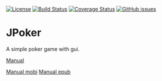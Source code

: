 [![License](http://img.shields.io/:license-gpl3-blue.svg)](http://www.gnu.org/licenses/gpl-3.0.html)
[![Build Status](https://travis-ci.org/dperezcabrera/jpoker.svg?branch=master)](https://travis-ci.org/dperezcabrera/jpoker)
[![Coverage Status](https://coveralls.io/repos/github/dperezcabrera/jpoker/badge.svg?branch=master)](https://coveralls.io/github/dperezcabrera/jpoker?branch=master)
[![GitHub issues](https://img.shields.io/github/issues-raw/dperezcabrera/jpoker.svg?maxAge=2592000)](https://github.com/dperezcabrera/jpoker/issues)

# JPoker

A simple poker game with gui.

[Manual](http://www.javahispano.org/portada/2015/2/2/nuevo-tutorial-desarrollando-con-java-8.html)

[Manual mobi](https://github.com/dperezcabrera/jpoker/blob/master/Desarrollando%20con%20Java%208:%20Poker.mobi)
[Manual epub](https://github.com/dperezcabrera/jpoker/blob/master/Desarrollando%20con%20Java%208:%20Poker.epub)
